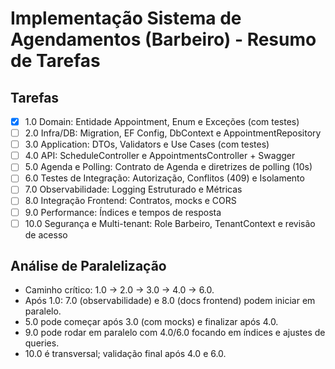 # Implementação Sistema de Agendamentos (Barbeiro) - Resumo de Tarefas

## Tarefas

- [x] 1.0 Domain: Entidade Appointment, Enum e Exceções (com testes)
- [ ] 2.0 Infra/DB: Migration, EF Config, DbContext e AppointmentRepository
- [ ] 3.0 Application: DTOs, Validators e Use Cases (com testes)
- [ ] 4.0 API: ScheduleController e AppointmentsController + Swagger
- [ ] 5.0 Agenda e Polling: Contrato de Agenda e diretrizes de polling (10s)
- [ ] 6.0 Testes de Integração: Autorização, Conflitos (409) e Isolamento
- [ ] 7.0 Observabilidade: Logging Estruturado e Métricas
- [ ] 8.0 Integração Frontend: Contratos, mocks e CORS
- [ ] 9.0 Performance: Índices e tempos de resposta
- [ ] 10.0 Segurança e Multi-tenant: Role Barbeiro, TenantContext e revisão de acesso

## Análise de Paralelização

- Caminho crítico: 1.0 → 2.0 → 3.0 → 4.0 → 6.0.
- Após 1.0: 7.0 (observabilidade) e 8.0 (docs frontend) podem iniciar em paralelo.
- 5.0 pode começar após 3.0 (com mocks) e finalizar após 4.0.
- 9.0 pode rodar em paralelo com 4.0/6.0 focando em índices e ajustes de queries.
- 10.0 é transversal; validação final após 4.0 e 6.0.